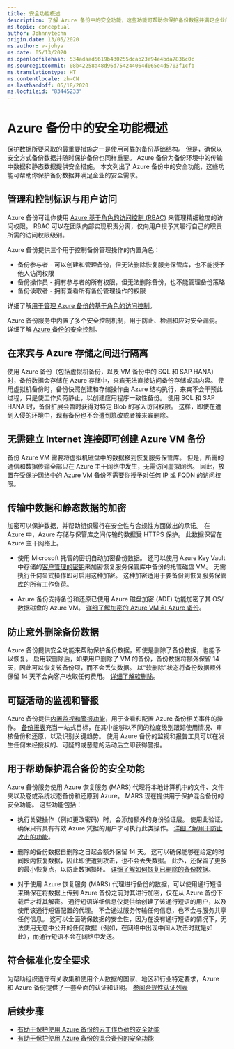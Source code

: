 ```yaml
---
title: 安全功能概述
description: 了解 Azure 备份中的安全功能，这些功能可帮助你保护备份数据并满足企业的安全需求。
ms.topic: conceptual
author: Johnnytechn
origin.date: 13/05/2020
ms.author: v-johya
ms.date: 05/13/2020
ms.openlocfilehash: 534adaad5619b430255dcab23e94e4bda7836c0c
ms.sourcegitcommit: 08b42258a48d96d754244064d065e4d5703f1cfb
ms.translationtype: HT
ms.contentlocale: zh-CN
ms.lasthandoff: 05/18/2020
ms.locfileid: "83445233"
---
```

# <a name="overview-of-security-features-in-azure-backup"></a>Azure 备份中的安全功能概述

保护数据所要采取的最重要措施之一是使用可靠的备份基础结构。 但是，确保以安全方式备份数据并随时保护备份也同样重要。 Azure 备份为备份环境中的传输中数据和静态数据提供安全措施。 本文列出了 Azure 备份中的安全功能，这些功能可帮助你保护备份数据并满足企业的安全需求。

## <a name="management-and-control-of-identity-and-user-access"></a>管理和控制标识与用户访问

Azure 备份可让你使用 [Azure 基于角色的访问控制 (RBAC)](/role-based-access-control/built-in-roles) 来管理精细粒度的访问权限。 RBAC 可以在团队内部实现职责分离，仅向用户授予其履行自己的职责所需的访问权限级别。

Azure 备份提供三个用于控制备份管理操作的内置角色：

* 备份参与者 - 可以创建和管理备份，但无法删除恢复服务保管库，也不能授予他人访问权限
* 备份操作员 - 拥有参与者的所有权限，但无法删除备份，也不能管理备份策略
* 备份读取者 - 拥有查看所有备份管理操作的权限

详细了解[用于管理 Azure 备份的基于角色的访问控制](/backup/backup-rbac-rs-vault)。

Azure 备份服务中内置了多个安全控制机制，用于防止、检测和应对安全漏洞。 详细了解 [Azure 备份的安全控制](/backup/backup-security-controls)。

## <a name="separation-between-guest-and-azure-storage"></a>在来宾与 Azure 存储之间进行隔离

使用 Azure 备份（包括虚拟机备份，以及 VM 备份中的 SQL 和 SAP HANA）时，备份数据会存储在 Azure 存储中，来宾无法直接访问备份存储或其内容。  使用虚拟机备份时，备份快照创建和存储操作由 Azure 结构执行，来宾不会干预此过程，只是使工作负荷静止，以创建应用程序一致性备份。  使用 SQL 和 SAP HANA 时，备份扩展会暂时获得对特定 Blob 的写入访问权限。  这样，即使在遭到入侵的环境中，现有备份也不会遭到篡改或者被来宾删除。

## <a name="internet-connectivity-not-required-for-azure-vm-backup"></a>无需建立 Internet 连接即可创建 Azure VM 备份

备份 Azure VM 需要将虚拟机磁盘中的数据移到恢复服务保管库。 但是，所需的通信和数据传输全部只在 Azure 主干网络中发生，无需访问虚拟网络。 因此，放置在受保护网络中的 Azure VM 备份不需要你授予对任何 IP 或 FQDN 的访问权限。

<!-- Not available in private-link/private-endpoint-overview.md -->
## <a name="encryption-of-data-in-transit-and-at-rest"></a>传输中数据和静态数据的加密

加密可以保护数据，并帮助组织履行在安全性与合规性方面做出的承诺。 在 Azure 中，Azure 存储与保管库之间传输的数据受 HTTPS 保护。 此数据保留在 Azure 主干网络上。

* 使用 Microsoft 托管的密钥自动加密备份数据。 还可以使用 Azure Key Vault 中存储的[客户管理的密钥](/backup/backup-azure-security-feature-cloud#encryption-of-backup-data-using-customer-managed-keys)来加密恢复服务保管库中备份的托管磁盘 VM。 无需执行任何显式操作即可启用这种加密。 这种加密适用于要备份到恢复服务保管库的所有工作负荷。

* Azure 备份支持备份和还原已使用 Azure 磁盘加密 (ADE) 功能加密了其 OS/数据磁盘的 Azure VM。 [详细了解加密的 Azure VM 和 Azure 备份](/backup/backup-azure-vms-encryption)。

## <a name="protection-of-backup-data-from-unintentional-deletes"></a>防止意外删除备份数据

Azure 备份提供安全功能来帮助保护备份数据，即使是删除了备份数据，也能予以恢复。 启用软删除后，如果用户删除了 VM 的备份，备份数据将额外保留 14 天，因此可以恢复该备份项，而不会丢失数据。 以“软删除”状态将备份数据额外保留 14 天不会向客户收取任何费用。 [详细了解软删除](/backup/backup-azure-security-feature-cloud#soft-delete)。

## <a name="monitoring-and-alerts-of-suspicious-activity"></a>可疑活动的监视和警报

Azure 备份提供[内置监视和警报功能](/backup/backup-azure-monitoring-built-in-monitor)，用于查看和配置 Azure 备份相关事件的操作。 [备份报表](/backup/configure-reports)充当一站式目标，在其中能够以不同的粒度级别跟踪使用情况、审核备份和还原，以及识别关键趋势。 使用 Azure 备份的监视和报告工具可以在发生任何未经授权的、可疑的或恶意的活动后立即获得警报。

## <a name="security-features-to-help-protect-hybrid-backups"></a>用于帮助保护混合备份的安全功能

Azure 备份服务使用 Azure 恢复服务 (MARS) 代理将本地计算机中的文件、文件夹以及卷或系统状态备份和还原到 Azure。 MARS 现在提供用于保护混合备份的安全功能。 这些功能包括：

* 执行关键操作（例如更改密码）时，会添加额外的身份验证层。 使用此验证，确保只有具有有效 Azure 凭据的用户才可执行此类操作。 [详细了解用于防止攻击的功能](/backup/backup-azure-security-feature#prevent-attacks)。

* 删除的备份数据自删除之日起会额外保留 14 天。 这可以确保能够在给定的时间段内恢复数据，因此即使遭到攻击，也不会丢失数据。 此外，还保留了更多的最小恢复点，以防止数据损坏。 [详细了解如何恢复已删除的备份数据](/backup/backup-azure-security-feature#recover-deleted-backup-data)。

* 对于使用 Azure 恢复服务 (MARS) 代理进行备份的数据，可以使用通行短语来确保在将数据上传到 Azure 备份之前对其进行加密，仅在从 Azure 备份下载后才将其解密。 通行短语详细信息仅提供给创建了该通行短语的用户，以及使用该通行短语配置的代理。 不会通过服务传输任何信息，也不会与服务共享任何信息。 这可以全面确保数据的安全性，因为在没有通行短语的情况下，无法使用无意中公开的任何数据（例如，在网络中出现中间人攻击时就是如此），而通行短语不会在网络中发送。

## <a name="compliance-with-standardized-security-requirements"></a>符合标准化安全要求

为帮助组织遵守有关收集和使用个人数据的国家、地区和行业特定要求，Azure 和 Azure 备份提供了一套全面的认证和证明。 [参阅合规性认证列表](compliance-offerings.md)

## <a name="next-steps"></a>后续步骤

* [有助于保护使用 Azure 备份的云工作负荷的安全功能](backup-azure-security-feature-cloud.md)
* [有助于保护使用 Azure 备份的混合备份的安全功能](backup-azure-security-feature.md)

